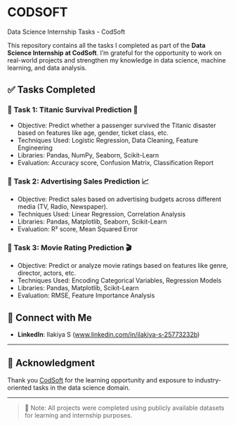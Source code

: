 # CODSOFT
 Data Science Internship Tasks - CodSoft

This repository contains all the tasks I completed as part of the **Data Science Internship at CodSoft**.
I’m grateful for the opportunity to work on real-world projects and strengthen my knowledge in data science, machine learning, and data analysis.

## ✅ Tasks Completed

### 🔹 Task 1: Titanic Survival Prediction 🚢

- Objective: Predict whether a passenger survived the Titanic disaster based on features like age, gender, ticket class, etc.
- Techniques Used: Logistic Regression, Data Cleaning, Feature Engineering
- Libraries: Pandas, NumPy, Seaborn, Scikit-Learn
- Evaluation: Accuracy score, Confusion Matrix, Classification Report

### 🔹 Task 2: Advertising Sales Prediction 📈

- Objective: Predict sales based on advertising budgets across different media (TV, Radio, Newspaper).
- Techniques Used: Linear Regression, Correlation Analysis
- Libraries: Pandas, Matplotlib, Seaborn, Scikit-Learn
- Evaluation: R² score, Mean Squared Error

### 🔹 Task 3: Movie Rating Prediction 🎬

- Objective: Predict or analyze movie ratings based on features like genre, director, actors, etc.
- Techniques Used: Encoding Categorical Variables, Regression Models
- Libraries: Pandas, Matplotlib, Scikit-Learn
- Evaluation: RMSE, Feature Importance Analysis

## 🔗 Connect with Me

- **LinkedIn**: Ilakiya S (www.linkedin.com/in/ilakiya-s-25773232b)

---
## 🙏 Acknowledgment

Thank you [CodSoft](https://www.linkedin.com/company/codsoft/) for the learning opportunity and exposure to industry-oriented tasks in the data science domain.

---

> 📌 Note: All projects were completed using publicly available datasets for learning and internship purposes.
